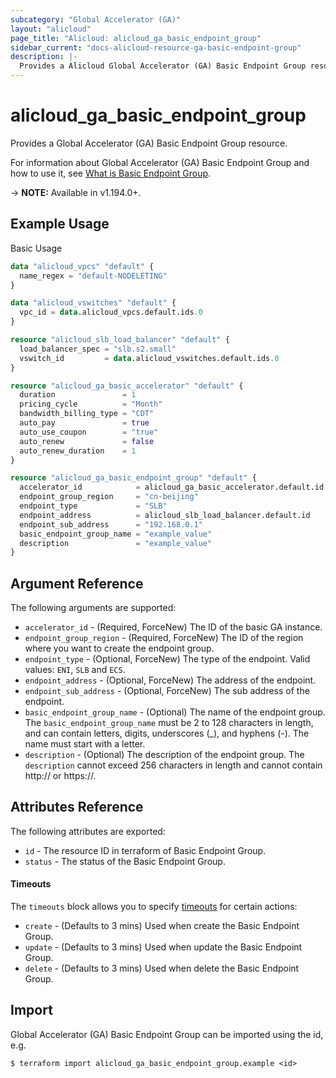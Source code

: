 ```yaml
---
subcategory: "Global Accelerator (GA)"
layout: "alicloud"
page_title: "Alicloud: alicloud_ga_basic_endpoint_group"
sidebar_current: "docs-alicloud-resource-ga-basic-endpoint-group"
description: |-
  Provides a Alicloud Global Accelerator (GA) Basic Endpoint Group resource.
---
```


# alicloud\_ga\_basic\_endpoint\_group

Provides a Global Accelerator (GA) Basic Endpoint Group resource.

For information about Global Accelerator (GA) Basic Endpoint Group and how to use it, see [What is Basic Endpoint Group](https://www.alibabacloud.com/help/en/global-accelerator/latest/createbasicendpointgroup).

-> **NOTE:** Available in v1.194.0+.

## Example Usage

Basic Usage

```terraform
data "alicloud_vpcs" "default" {
  name_regex = "default-NODELETING"
}

data "alicloud_vswitches" "default" {
  vpc_id = data.alicloud_vpcs.default.ids.0
}

resource "alicloud_slb_load_balancer" "default" {
  load_balancer_spec = "slb.s2.small"
  vswitch_id         = data.alicloud_vswitches.default.ids.0
}

resource "alicloud_ga_basic_accelerator" "default" {
  duration               = 1
  pricing_cycle          = "Month"
  bandwidth_billing_type = "CDT"
  auto_pay               = true
  auto_use_coupon        = "true"
  auto_renew             = false
  auto_renew_duration    = 1
}

resource "alicloud_ga_basic_endpoint_group" "default" {
  accelerator_id            = alicloud_ga_basic_accelerator.default.id
  endpoint_group_region     = "cn-beijing"
  endpoint_type             = "SLB"
  endpoint_address          = alicloud_slb_load_balancer.default.id
  endpoint_sub_address      = "192.168.0.1"
  basic_endpoint_group_name = "example_value"
  description               = "example_value"
}
```

## Argument Reference

The following arguments are supported:

* `accelerator_id` - (Required, ForceNew) The ID of the basic GA instance.
* `endpoint_group_region` - (Required, ForceNew) The ID of the region where you want to create the endpoint group.
* `endpoint_type` - (Optional, ForceNew) The type of the endpoint. Valid values: `ENI`, `SLB` and `ECS`.
* `endpoint_address` - (Optional, ForceNew) The address of the endpoint.
* `endpoint_sub_address` - (Optional, ForceNew) The sub address of the endpoint.
* `basic_endpoint_group_name` - (Optional) The name of the endpoint group. The `basic_endpoint_group_name` must be 2 to 128 characters in length, and can contain letters, digits, underscores (_), and hyphens (-). The name must start with a letter.
* `description` - (Optional) The description of the endpoint group. The `description` cannot exceed 256 characters in length and cannot contain http:// or https://.

## Attributes Reference

The following attributes are exported:

* `id` - The resource ID in terraform of Basic Endpoint Group.
* `status` - The status of the Basic Endpoint Group.

#### Timeouts

The `timeouts` block allows you to specify [timeouts](https://www.terraform.io/docs/configuration-0-11/resources.html#timeouts) for certain actions:

* `create` - (Defaults to 3 mins) Used when create the Basic Endpoint Group.
* `update` - (Defaults to 3 mins) Used when update the Basic Endpoint Group.
* `delete` - (Defaults to 3 mins) Used when delete the Basic Endpoint Group.

## Import

Global Accelerator (GA) Basic Endpoint Group can be imported using the id, e.g.

```shell
$ terraform import alicloud_ga_basic_endpoint_group.example <id>
```
